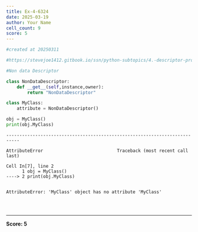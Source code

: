 ```yaml
---
title: Ex-4-6324
date: 2025-03-19
author: Your Name
cell_count: 9
score: 5
---
```


```python
#created at 20250311
```


```python
#https://stevejoe1412.gitbook.io/ssn/python-subtopics/4.-descriptor-protocols
```


```python
#Non data Descriptor
```


```python
class NonDataDescriptor:
    def __get__(self,instance,owner):
        return "NonDataDescriptor"
```


```python
class MyClass:
    attribute = NonDataDescriptor() 
```


```python
obj = MyClass()
print(obj.MyClass)
```


    ---------------------------------------------------------------------------

    AttributeError                            Traceback (most recent call last)

    Cell In[7], line 2
          1 obj = MyClass()
    ----> 2 print(obj.MyClass)


    AttributeError: 'MyClass' object has no attribute 'MyClass'



```python

```


```python

```


```python

```


---
**Score: 5**